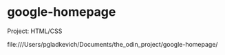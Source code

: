 # google-homepage

Project: HTML/CSS

file:///Users/pgladkevich/Documents/the_odin_project/google-homepage/
